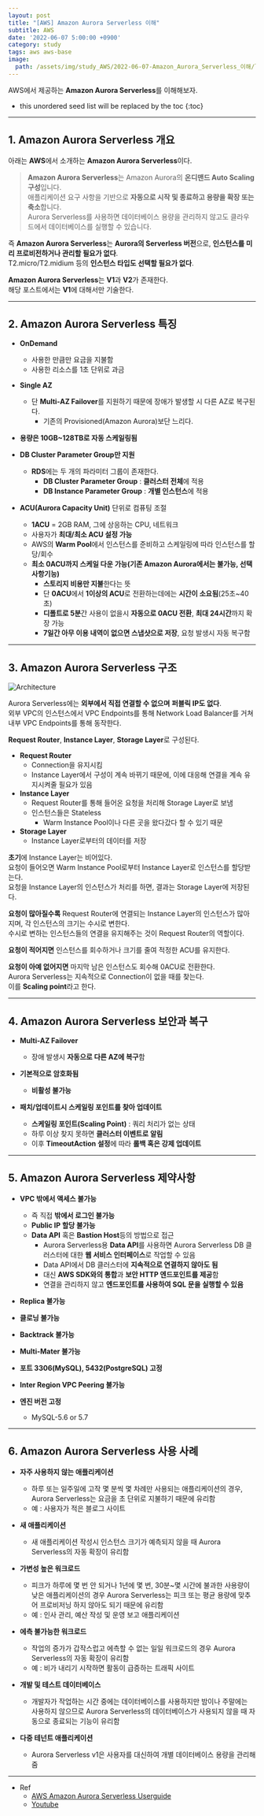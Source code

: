 ```yaml
---
layout: post
title: "[AWS] Amazon Aurora Serverless 이해"
subtitle: AWS
date: '2022-06-07 5:00:00 +0900'
category: study
tags: aws aws-base
image:
  path: /assets/img/study_AWS/2022-06-07-Amazon_Aurora_Serverless_이해/logo.png
---
```


AWS에서 제공하는 **Amazon Aurora Serverless**를 이해해보자.

<!--more-->

* this unordered seed list will be replaced by the toc
{:toc}

<hr/>

## 1. Amazon Aurora Serverless 개요

아래는 **AWS**에서 소개하는 **Amazon Aurora Serverless**이다.

> **Amazon Aurora Serverless**는 Amazon Aurora의 **온디맨드 Auto Scaling 구성**입니다.<br>
> 애플리케이션 요구 사항을 기반으로 **자동으로 시작 및 종료하고 용량을 확장 또는 축소**합니다.<br>
> Aurora Serverless를 사용하면 데이터베이스 용량을 관리하지 않고도 클라우드에서 데이터베이스를 실행할 수 있습니다.

즉 **Amazon Aurora Serverless**는 **Aurora의 Serverless 버전**으로, **인스턴스를 미리 프로비전하거나 관리할 필요가 없다**.<br>
T2.micro/T2.midium 등의 **인스턴스 타입도 선택할 필요가 없다**.

**Amazon Aurora Serverless**는 **V1**과 **V2**가 존재한다.<br>
해당 포스트에서는 **V1**에 대해서만 기술한다.

<hr/>

## 2. Amazon Aurora Serverless 특징

* **OnDemand**
  + 사용한 만큼만 요금을 지불함
  + 사용한 리소스를 1초 단위로 과금

* **Single AZ**
  + 단 **Multi-AZ Failover**를 지원하기 때문에 장애가 발생할 시 다른 AZ로 복구된다.
    - 기존의 Provisioned(Amazon Aurora)보단 느리다.

* **용량은 10GB~128TB로 자동 스케일링됨**

* **DB Cluster Parameter Group만 지원**
  + **RDS**에는 두 개의 파라미터 그룹이 존재한다.
    - **DB Cluster Parameter Group** : **클러스터 전체**에 적용
    - **DB Instance Parameter Group** : **개별 인스턴스**에 적용

* **ACU(Aurora Capacity Unit)** 단위로 컴퓨팅 조절
  + **1ACU** = 2GB RAM, 그에 상응하는 CPU, 네트워크
  + 사용자가 **최대/최소 ACU 설정 가능**
  + AWS의 **Warm Pool**에서 인스턴스를 준비하고 스케일링에 따라 인스턴스를 할당/회수
  + **최소 0ACU까지 스케일 다운 가능(기존 Amazon Aurora에서는 불가능, 선택사항기능)**
    - **스토리지 비용만 지불**한다는 뜻
    - 단 **0ACU**에서 **1이상의 ACU**로 전환하는데에는 **시간이 소요됨**(25초~40초)
    - **디폴트로 5분**간 사용이 없을시 **자동으로 0ACU 전환**, **최대 24시간**까지 확장 가능
    - **7일간 아무 이용 내역이 없으면 스냅샷으로 저장**, 요청 발생시 자동 복구함

<hr/>
  
## 3. Amazon Aurora Serverless 구조

  ![Architecture](/assets/img/study_AWS/2022-06-07-[AWS]_Amazon_Aurora_Serverless_이해/Architecture.png)

  Aurora Serverless에는 **외부에서 직접 연결할 수 없으며** **퍼블릭 IP도 없다**.<br>
  외부 VPC의 인스턴스에서 VPC Endpoints를 통해 Network Load Balancer를 거쳐 내부 VPC Endpoints를 통해 동작한다.

  **Request Router**, **Instance Layer**, **Storage Layer**로 구성된다.

  * **Request Router**
    + Connection을 유지시킴
    + Instance Layer에서 구성이 계속 바뀌기 때문에, 이에 대응해 연결을 계속 유지시켜줄 필요가 있음
  * **Instance Layer**
    + Request Router를 통해 들어온 요청을 처리해 Storage Layer로 보냄
    + 인스턴스들은 Stateless
      - Warm Instance Pool이나 다른 곳을 왔다갔다 할 수 있기 때문
  * **Storage Layer**
    + Instance Layer로부터의 데이터를 저장

**초기**에 Instance Layer는 비어있다.<br>
요청이 들어오면 Warm Instance Pool로부터 Instance Layer로 인스턴스를 할당받는다.<br>
요청을 Instance Layer의 인스턴스가 처리를 하면, 결과는 Storage Layer에 저장된다.

**요청이 많아질수록** Request Router에 연결되는 Instance Layer의 인스턴스가 많아지며, 각 인스턴스의 크기는 수시로 변한다.<br>
수시로 변하는 인스턴스들의 연결을 유지해주는 것이 Request Router의 역할이다.

**요청이 적어지면** 인스턴스를 회수하거나 크기를 줄여 적정한 ACU를 유지한다.

**요청이 아예 없어지면** 마지막 남은 인스턴스도 회수해 0ACU로 전환한다.<br>
Aurora Serverless는 지속적으로 Connection이 없을 때를 찾는다.<br>
이를 **Scaling point**라고 한다.

<hr/>

## 4. Amazon Aurora Serverless 보안과 복구

  * **Multi-AZ Failover**
    + 장애 발생시 **자동으로 다른 AZ에 복구**함

  * **기본적으로 암호화됨**
    + **비활성 불가능**
  
  * **패치/업데이트시 스케일링 포인트를 찾아 업데이트**
    + **스케일링 포인트(Scaling Point)** : 쿼리 처리가 없는 상태
    + 하루 이상 찾지 못하면 **클러스터 이벤트로 알림**
    + 이후 **TimeoutAction 설정**에 따라 **롤백 혹은 강제 업데이트**
  
<hr/>
  
## 5. Amazon Aurora Serverless 제약사항

  * **VPC 밖에서 액세스 불가능**
    + 즉 직접 **밖에서 로그인 불가능**
    + **Public IP 할당 불가능**
    + **Data API** 혹은 **Bastion Host**등의 방법으로 접근
      - Aurora Serverless용 **Data API**를 사용하면 Aurora Serverless DB 클러스터에 대한 **웹 서비스 인터페이스**로 작업할 수 있음
      - Data API에서 DB 클러스터에 **지속적으로 연결하지 않아도 됨**
      - 대신 **AWS SDK와의 통합**과 **보안 HTTP 엔드포인트를 제공**함
      - 연결을 관리하지 않고 **엔드포인트를 사용하여 SQL 문을 실행할 수 있음**

  * **Replica 불가능**
  
  * **클로닝 불가능**

  * **Backtrack 불가능**
  
  * **Multi-Mater 불가능**

  * **포트 3306(MySQL), 5432(PostgreSQL) 고정**
  
  * **Inter Region VPC Peering 불가능**

  * **엔진 버전 고정**
    + MySQL-5.6 or 5.7

<hr/>
  
## 6. Amazon Aurora Serverless 사용 사례

* **자주 사용하지 않는 애플리케이션**
  + 하루 또는 일주일에 고작 몇 분씩 몇 차례만 사용되는 애플리케이션의 경우, Aurora Serverless는 요금을 초 단위로 지불하기 때문에 유리함
  + 예 : 사용자가 적은 블로그 사이트

* **새 애플리케이션**
  + 새 애플리케이션 작성시 인스턴스 크기가 예측되지 않을 때 Aurora Serverless의 자동 확장이 유리함

* **가변성 높은 워크로드**
  + 피크가 하루에 몇 번 안 되거나 1년에 몇 번, 30분~몇 시간에 불과한 사용량이 낮은 애플리케이션의 경우 Aurora Serverless는 피크 또는 평균 용량에 맞추어 프로비저닝 하지 않아도 되기 때문에 유리함
  + 예 : 인사 관리, 예산 작성 및 운영 보고 애플리케이션

* **에측 불가능한 워크로드**
  + 작업의 증가가 갑작스럽고 에측할 수 없는 일일 워크로드의 경우 Aurora Serverless의 자동 확장이 유리함
  + 예 : 비가 내리기 시작하면 활동이 급증하는 트래픽 사이트

* **개발 및 테스트 데이터베이스**
  + 개발자가 작업하는 시간 중에는 데이터베이스를 사용하지만 밤이나 주말에는 사용하지 않으므로 Aurora Serverless의 데이터베이스가 사용되지 않을 때 자동으로 종료되는 기능이 유리함

* **다중 테넌트 애플리케이션**
  + Aurora Serverless v1은 사용자를 대신하여 개별 데이터베이스 용량을 관리해 줌

<hr/>

* Ref
  - [AWS Amazon Aurora Serverless Userguide](https://docs.aws.amazon.com/ko_kr/AmazonRDS/latest/AuroraUserGuide/aurora-serverless.html)
  - [Youtube](https://youtu.be/QnvbtuPk8OE)
